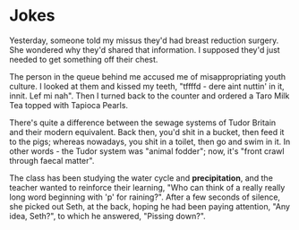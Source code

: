 # Jokes

Yesterday, someone told my missus they'd had breast reduction surgery. She wondered why they'd shared that information. I supposed they'd just needed to get something off their chest.

The person in the queue behind me accused me of misappropriating youth culture. I looked at them and kissed my teeth, "tffffd - dere aint nuttin' in it, innit. Lef mi nah". Then I turned back to the counter and ordered a Taro Milk Tea topped with Tapioca Pearls.

There's quite a difference between the sewage systems of Tudor Britain and their modern equivalent. Back then, you'd shit in a bucket, then feed it to the pigs; whereas nowadays, you shit in a toilet, then go and swim in it. In other words - the Tudor system was "animal fodder"; now, it's "front crawl through faecal matter".

The class has been studying the water cycle and **precipitation**, and the teacher wanted to reinforce their learning, "Who can think of a really really long word beginning with 'p' for raining?". After a few seconds of silence, she picked out Seth, at the back, hoping he had been paying attention, "Any idea, Seth?", to which he answered, "Pissing down?".

&nbsp;
